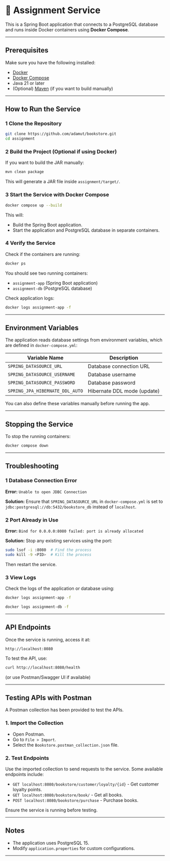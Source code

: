 # 📘 Assignment Service

This is a Spring Boot application that connects to a PostgreSQL database and runs inside Docker containers using **Docker Compose**.

---

##  Prerequisites

Make sure you have the following installed:
- [Docker](https://www.docker.com/get-started)
- [Docker Compose](https://docs.docker.com/compose/install/)
- Java 21 or later
- (Optional) [Maven](https://maven.apache.org/) (if you want to build manually)

---

##  How to Run the Service

### **1 Clone the Repository**
```sh
git clone https://github.com/adamut/bookstore.git 
cd assignment
```

### **2 Build the Project (Optional if using Docker)**
If you want to build the JAR manually:
```sh
mvn clean package
```
This will generate a JAR file inside `assignment/target/`.

### **3 Start the Service with Docker Compose**
```sh
docker compose up --build
```
This will:
- Build the Spring Boot application.
- Start the application and PostgreSQL database in separate containers.

### **4 Verify the Service**
Check if the containers are running:
```sh
docker ps
```
You should see two running containers:
- `assignment-app` (Spring Boot application)
- `assignment-db` (PostgreSQL database)

Check application logs:
```sh
docker logs assignment-app -f
```

---

##  Environment Variables
The application reads database settings from environment variables, which are defined in `docker-compose.yml`:

| Variable Name                 | Description                    |
|--------------------------------|--------------------------------|
| `SPRING_DATASOURCE_URL`       | Database connection URL       |
| `SPRING_DATASOURCE_USERNAME`  | Database username             |
| `SPRING_DATASOURCE_PASSWORD`  | Database password             |
| `SPRING_JPA_HIBERNATE_DDL_AUTO` | Hibernate DDL mode (update) |

You can also define these variables manually before running the app.

---

##  Stopping the Service
To stop the running containers:
```sh
docker compose down
```

---

##  Troubleshooting
### 1 **Database Connection Error**
**Error:** `Unable to open JDBC Connection`

**Solution:** Ensure that `SPRING_DATASOURCE_URL` in `docker-compose.yml` is set to `jdbc:postgresql://db:5432/bookstore_db` instead of `localhost`.

### 2 **Port Already in Use**
**Error:** `Bind for 0.0.0.0:8080 failed: port is already allocated`

**Solution:** Stop any existing services using the port:
```sh
sudo lsof -i :8080  # Find the process
sudo kill -9 <PID>  # Kill the process
```
Then restart the service.

### 3 **View Logs**
Check the logs of the application or database using:
```sh
docker logs assignment-app -f
```
```sh
docker logs assignment-db -f
```

---

##  API Endpoints
Once the service is running, access it at:
```
http://localhost:8080
```

To test the API, use:
```sh
curl http://localhost:8080/health
```
(or use Postman/Swagger UI if available)

---

## Testing APIs with Postman
A Postman collection has been provided to test the APIs.

### 1. Import the Collection
- Open Postman.
- Go to `File > Import`.
- Select the `Bookstore.postman_collection.json` file.

### 2. Test Endpoints
Use the imported collection to send requests to the service. Some available endpoints include:
- `GET localhost:8080/bookstore/customer/loyalty/{id}` - Get customer loyalty points.
- `GET localhost:8080/bookstore/book/` - Get all books.
- `POST localhost:8080/bookstore/purchase` - Purchase books.

Ensure the service is running before testing.

---

##  Notes
- The application uses PostgreSQL 15.
- Modify `application.properties` for custom configurations.

---

